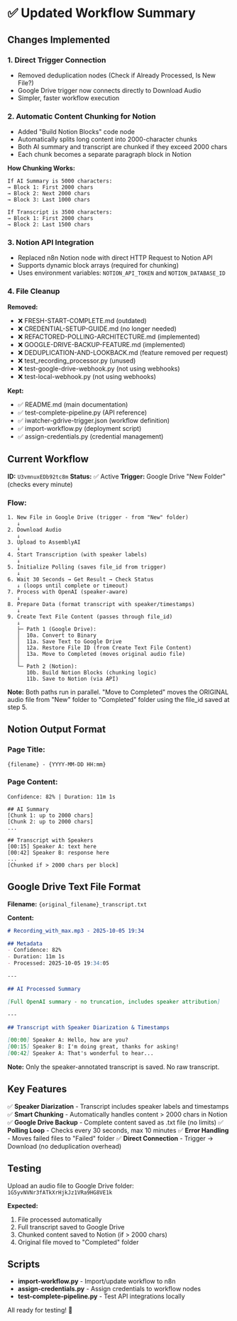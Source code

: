 # ✅ Updated Workflow Summary

## Changes Implemented

### 1. **Direct Trigger Connection**
- Removed deduplication nodes (Check if Already Processed, Is New File?)
- Google Drive trigger now connects directly to Download Audio
- Simpler, faster workflow execution

### 2. **Automatic Content Chunking for Notion**
- Added "Build Notion Blocks" code node
- Automatically splits long content into 2000-character chunks
- Both AI summary and transcript are chunked if they exceed 2000 chars
- Each chunk becomes a separate paragraph block in Notion

**How Chunking Works:**
```
If AI Summary is 5000 characters:
→ Block 1: First 2000 chars
→ Block 2: Next 2000 chars
→ Block 3: Last 1000 chars

If Transcript is 3500 characters:
→ Block 1: First 2000 chars
→ Block 2: Last 1500 chars
```

### 3. **Notion API Integration**
- Replaced n8n Notion node with direct HTTP Request to Notion API
- Supports dynamic block arrays (required for chunking)
- Uses environment variables: `NOTION_API_TOKEN` and `NOTION_DATABASE_ID`

### 4. **File Cleanup**
**Removed:**
- ❌ FRESH-START-COMPLETE.md (outdated)
- ❌ CREDENTIAL-SETUP-GUIDE.md (no longer needed)
- ❌ REFACTORED-POLLING-ARCHITECTURE.md (implemented)
- ❌ GOOGLE-DRIVE-BACKUP-FEATURE.md (implemented)
- ❌ DEDUPLICATION-AND-LOOKBACK.md (feature removed per request)
- ❌ test_recording_processor.py (unused)
- ❌ test-google-drive-webhook.py (not using webhooks)
- ❌ test-local-webhook.py (not using webhooks)

**Kept:**
- ✅ README.md (main documentation)
- ✅ test-complete-pipeline.py (API reference)
- ✅ iwatcher-gdrive-trigger.json (workflow definition)
- ✅ import-workflow.py (deployment script)
- ✅ assign-credentials.py (credential management)

## Current Workflow

**ID:** `U3vmnuxEDb92tc8m`
**Status:** ✅ Active
**Trigger:** Google Drive "New Folder" (checks every minute)

### Flow:
```
1. New File in Google Drive (trigger - from "New" folder)
   ↓
2. Download Audio
   ↓
3. Upload to AssemblyAI
   ↓
4. Start Transcription (with speaker labels)
   ↓
5. Initialize Polling (saves file_id from trigger)
   ↓
6. Wait 30 Seconds → Get Result → Check Status
   ↓ (loops until complete or timeout)
7. Process with OpenAI (speaker-aware)
   ↓
8. Prepare Data (format transcript with speaker/timestamps)
   ↓
9. Create Text File Content (passes through file_id)
   ↓
   ├─ Path 1 (Google Drive):
   │  10a. Convert to Binary
   │  11a. Save Text to Google Drive
   │  12a. Restore File ID (from Create Text File Content)
   │  13a. Move to Completed (moves original audio file)
   │
   └─ Path 2 (Notion):
      10b. Build Notion Blocks (chunking logic)
      11b. Save to Notion (via API)
```

**Note:** Both paths run in parallel. "Move to Completed" moves the ORIGINAL audio file from "New" folder to "Completed" folder using the file_id saved at step 5.

## Notion Output Format

### Page Title:
```
{filename} - {YYYY-MM-DD HH:mm}
```

### Page Content:
```
Confidence: 82% | Duration: 11m 1s

## AI Summary
[Chunk 1: up to 2000 chars]
[Chunk 2: up to 2000 chars]
...

## Transcript with Speakers
[00:15] Speaker A: text here
[00:42] Speaker B: response here
...
[Chunked if > 2000 chars per block]
```

## Google Drive Text File Format

**Filename:** `{original_filename}_transcript.txt`

**Content:**
```markdown
# Recording_with_max.mp3 - 2025-10-05 19:34

## Metadata
- Confidence: 82%
- Duration: 11m 1s
- Processed: 2025-10-05 19:34:05

---

## AI Processed Summary

[Full OpenAI summary - no truncation, includes speaker attribution]

---

## Transcript with Speaker Diarization & Timestamps

[00:00] Speaker A: Hello, how are you?
[00:15] Speaker B: I'm doing great, thanks for asking!
[00:42] Speaker A: That's wonderful to hear...
```

**Note:** Only the speaker-annotated transcript is saved. No raw transcript.

## Key Features

✅ **Speaker Diarization** - Transcript includes speaker labels and timestamps
✅ **Smart Chunking** - Automatically handles content > 2000 chars in Notion
✅ **Google Drive Backup** - Complete content saved as .txt file (no limits)
✅ **Polling Loop** - Checks every 30 seconds, max 10 minutes
✅ **Error Handling** - Moves failed files to "Failed" folder
✅ **Direct Connection** - Trigger → Download (no deduplication overhead)

## Testing

Upload an audio file to Google Drive folder: `1G5yvNVNr3fATkXrHjkJz1VRa9HG8VE1k`

**Expected:**
1. File processed automatically
2. Full transcript saved to Google Drive
3. Chunked content saved to Notion (if > 2000 chars)
4. Original file moved to "Completed" folder

## Scripts

- **import-workflow.py** - Import/update workflow to n8n
- **assign-credentials.py** - Assign credentials to workflow nodes
- **test-complete-pipeline.py** - Test API integrations locally

All ready for testing! 🎉
